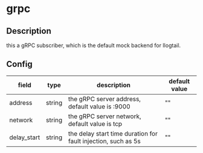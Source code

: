 # grpc
## Description
this a gRPC subscriber, which is the default mock backend for Ilogtail.
## Config
|  field   |   type   |   description   | default value   |
| ---- | ---- | ---- | ---- |
|address|string|the gRPC server address, default value is :9000|""|
|network|string|the gRPC server network, default value is tcp|""|
|delay_start|string|the delay start time duration for fault injection, such as 5s|""|
